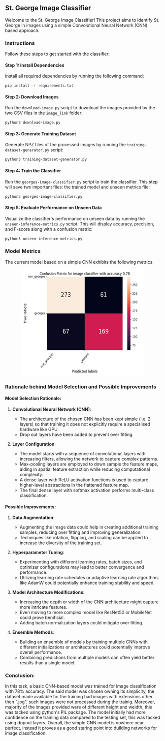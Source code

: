 ## St. George Image Classifier

Welcome to the St. George Image Classifier! This project aims to identify St. George in images using a simple Convolutional Neural Network (CNN) based approach.

### Instructions

Follow these steps to get started with the classifier:

#### Step 1: Install Dependencies

Install all required dependencies by running the following command:

```bash
pip install -r requirements.txt
```

#### Step 2: Download Images

Run the `download-image.py` script to download the images provided by the two CSV files in the `image_link` folder:

```bash
python3 download-image.py
```

#### Step 3: Generate Training Dataset

Generate NPZ files of the processed images by running the `training-dataset-generator.py` script:

```bash
python3 training-dataset-generator.py
```

#### Step 4: Train the Classifier

Run the `georges-image-classifier.py` script to train the classifier. This step will save two important files: the trained model and unseen metrics file:

```bash
python3 georges-image-classifier.py
```

#### Step 5: Evaluate Performance on Unseen Data

Visualize the classifier's performance on unseen data by running the `unseen-inference-metrics.py` script. This will display accuracy, precision, and F-score along with a confusion matrix:

```bash
python3 unseen-inference-metrics.py
```

### Model Metrics

The current model based on a simple CNN exhibits the following metrics:

<div style="text-align:center;">
    <img alt="Confusion Matrix" src="https://github.com/debjyotiC/starinco-test/blob/main/images/confusion_matrix.png" style="display:block; margin:auto; width:400px; height:350px;">
</div>

### Rationale behind Model Selection and Possible Improvements

#### Model Selection Rationale:
1. **Convolutional Neural Network (CNN)**:
   - The architecture of the chosen CNN has been kept simple (i.e. 2 layers) so that training it does not explicitly require a specialised hardware like GPU.
   - Drop out layers have been added to prevent over fitting.

2. **Layer Configuration**:
   - The model starts with a sequence of convolutional layers with increasing filters, allowing the network to capture complex patterns.
   - Max-pooling layers are employed to down sample the feature maps, aiding in spatial feature extraction while reducing computational complexity.
   - A dense layer with ReLU activation functions is used to capture higher-level abstractions in the flattened feature map.
   - The final dense layer with softmax activation performs multi-class classification.

#### Possible Improvements:
1. **Data Augmentation**:
   - Augmenting the image data could help in creating additional training samples, reducing over fitting and improving generalization.
   - Techniques like rotation, flipping, and scaling can be applied to increase the diversity of the training set.

2. **Hyperparameter Tuning**:
   - Experimenting with different learning rates, batch sizes, and optimizer configurations may lead to better convergence and performance.
   - Utilizing learning rate schedules or adaptive learning rate algorithms like AdamW could potentially enhance training stability and speed.

3. **Model Architecture Modifications**:
   - Increasing the depth or width of the CNN architecture might capture more intricate features.
   - Even moving to more complex model like ResNet50 or MobileNet could prove benificial. 
   - Adding batch normalization layers could mitigate over fitting.

4. **Ensemble Methods**:
   - Building an ensemble of models by training multiple CNNs with different initializations or architectures could potentially improve overall performance.
   - Combining predictions from multiple models can often yield better results than a single model.

### Conclusion:
In this task, a basic CNN-based model was trained for image classification with 78% accuracy. The said model was chosen owning its simplicity, the dataset made available for the training had images with extensions other then ".jpg", such images were not processed during the trainig. Moreover, majority of the images provided were of different height and weidth, this was tacked using python's PIL package. The model initially had more confidence on the training data compared to the testing set, this was tacked using dopout layers. Overall, the simple CNN model is nowhere near perfect, instead it proves as a good staring point into duilding networks for image classification. 

